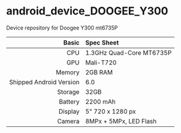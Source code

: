 # android_device_DOOGEE_Y300

Device repository for Doogee Y300 mt6735P

Basic   | Spec Sheet
-------:|:-------------------------
CPU     | 1.3GHz Quad-Core MT6735P
GPU     | Mali-T720
Memory  | 2GB RAM
Shipped Android Version | 6.0
Storage | 32GB
Battery | 2200 mAh
Display | 5" 720 x 1280 px
Camera  | 8MPx + 5MPx, LED Flash
